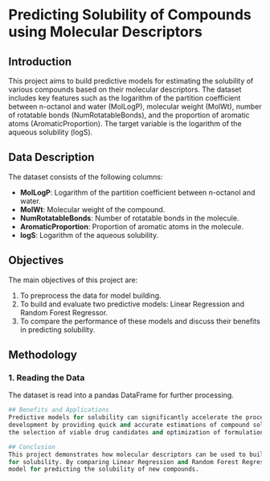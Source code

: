 # Predicting Solubility of Compounds using Molecular Descriptors

## Introduction
This project aims to build predictive models for estimating the solubility of various compounds based on their molecular descriptors. The dataset includes key features such as the logarithm of the partition coefficient between n-octanol and water (MolLogP), molecular weight (MolWt), number of rotatable bonds (NumRotatableBonds), and the proportion of aromatic atoms (AromaticProportion). The target variable is the logarithm of the aqueous solubility (logS).

## Data Description
The dataset consists of the following columns:
- **MolLogP**: Logarithm of the partition coefficient between n-octanol and water.
- **MolWt**: Molecular weight of the compound.
- **NumRotatableBonds**: Number of rotatable bonds in the molecule.
- **AromaticProportion**: Proportion of aromatic atoms in the molecule.
- **logS**: Logarithm of the aqueous solubility.

## Objectives
The main objectives of this project are:
1. To preprocess the data for model building.
2. To build and evaluate two predictive models: Linear Regression and Random Forest Regressor.
3. To compare the performance of these models and discuss their benefits in predicting solubility.

## Methodology

### 1. Reading the Data
The dataset is read into a pandas DataFrame for further processing.
```python
## Benefits and Applications
Predictive models for solubility can significantly accelerate the process of drug discovery and
development by providing quick and accurate estimations of compound solubility. This can help in
the selection of viable drug candidates and optimization of formulations.

## Conclusion
This project demonstrates how molecular descriptors can be used to build effective predictive models
for solubility. By comparing Linear Regression and Random Forest Regressor, we can select the best
model for predicting the solubility of new compounds.
